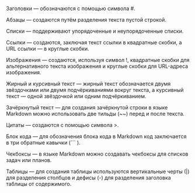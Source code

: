 Заголовки — обозначаются с помощью символа #.

Абзацы — создаются путём разделения текста пустой строкой.

Списки — поддерживают упорядоченные и неупорядоченные списки.

Ссылки — создаются, заключая текст ссылки в квадратные скобки,
а URL ссылки — в круглые скобки.

Изображения — создаются, используя символ !, квадратные скобки 
для альтернативного текста изображения 
и круглые скобки для URL-адреса изображения.

Жирный и курсивный текст — жирный текст обозначается двумя звёздочками 
или двумя подчёркиваниями вокруг текста,
а курсивный текст — одной звёздочкой или одним подчёркиванием.

Зачёркнутый текст — для создания зачёркнутой строки в языке Markdown
можно использовать две тильды (~~) перед и после текста.

Цитаты — создаются с помощью символа >.

Блок кода — для обозначения блока кода в Markdown код 
заключается в три обратные кавычки (``` ).

Чекбоксы — в языке Markdown можно создавать чекбоксы для списков 
задач или планов.

Таблицы — для создания таблицы используются вертикальные черты (|)
для разделения столбцов и дефисы (-) для разделения заголовка 
таблицы от содержимого.

